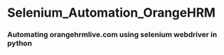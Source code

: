 # Selenium_Automation_OrangeHRM

### Automating orangehrmlive.com using selenium webdriver in python
